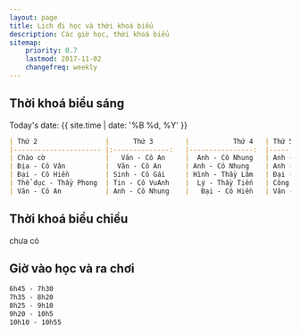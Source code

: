```yaml
---
layout: page
title: Lịch đi học và thời khoá biểu
description: Các giờ học, thời khoá biểu
sitemap:
    priority: 0.7
    lastmod: 2017-11-02
    changefreq: weekly
---
```

## Thời khoá biểu sáng 
Today's date: {{ site.time | date: '%B %d, %Y' }}
```markdown
| Thứ 2                	|      Thứ 3     	|           Thứ 4 	| Thứ 5              	| Thứ 6                	| Thứ 7              	|
|----------------------	|:--------------:	|----------------:	|--------------------	|----------------------	|--------------------	|
| Chào cờ              	|   Văn - Cô An  	|  Anh - Cô Nhung 	| Anh - Cô Nhung     	| Anh - Cô Nhung       	| Tin - Cô VuAnh     	|
| Địa - Cô Vân         	|  Văn - Cô An   	| Anh - Cô Nhung  	| Anh - Cô Nhung     	| Thể dục - Thầy Phong 	| Lý - Thầy Tiến     	|
| Đại - Cô Hiền        	| Sinh - Cô Gái  	| Hình - Thầy Lâm 	| Đại - Cô Hiền      	| Sử - Thầy Thành      	| Hoá - Cô Thảo      	|
| Thể dục - Thầy Phong 	| Tin - Cô VuAnh 	|  Lý - Thầy Tiến 	| Công Nghệ - Cô Gái 	| Sử - Thầy Thành      	| Hoá - Cô Thảo      	|
| Văn - Cô An          	| Anh - Cô Nhung 	|   Đại - Cô Hiền 	| Văn - Cô An        	| GDCD - Cô Bình       	| Sinh Học - Cô Hiền 	|
```
## Thời khoá biểu chiều
chưa có 
## Giờ vào học và ra chơi 
```markdown
6h45 - 7h30
7h35 - 8h20
8h25 - 9h10
9h20 - 10h5
10h10 - 10h55
```
<!-- ## About our Site

<span class="image left"><img src="{{ "/images/pic04.jpg" | absolute_url }}" alt="" /></span>

Making steady content and conveying it well takes a great deal of research and, hence, time and exertion. Building a profound established comprehension of your target customer needs is critical as your principle objective ought to be to fulfill their requirements as awesome content. You should need to enhance their lives. Having significant content like this may not be simple by any methods. Be that as it may, in any case, it's a fundamental apparatus in the event that you expect to grow a fruitful and supportable business in the present web focused world.

Receiving the benefits of content is a certain something. Be that as it may, it's so substantially less demanding once you begin conveying all the more successfully. The profitable content thought isn't just about bragging your item's capacities and general worth or your organization's achievements. You should concentrate less on advertising how awesome your item is and rather concentrate on indicating how valuable it is. This is a client focused approach as it concentrates on their issues and your answer for them. Making yourself fundamental is critical.

### Content is Imortant
<div class="box">
  <p>
  In saying that, a one-measure fits-all approach won't do the trick with regards to content promoting. Rather, an emphasis on making remarkable, high caliber and totally genuine content that is engaging, helpful and fascinating for customers will get you the crown. From content, video and symbolism to infographics, studies, online courses and podcasts, whatever your favored content medium is, guarantee it is shareable and pertinent to your industry.
  </p>
</div>

<span class="image left"><img src="{{ "/images/pic05.jpg" | absolute_url }}" alt="" /></span>

On social media, we may share our own thoughts and advance our image notwithstanding spreading musings for different associations and affiliations. With such a critical number of associations with people and relationship on social media, our experience can be over-burden with a considerable measure of information. -->
